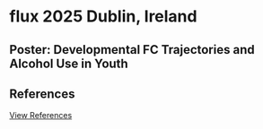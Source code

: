 # flux 2025 Dublin, Ireland

## Poster: Developmental FC Trajectories and Alcohol Use in Youth


## References
[View References]()
